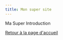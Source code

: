 ```yaml
---
title: Mon super site
---
```

<p>Ma Super Introduction</p>

<a href="index.md">Retour à la page d'accueil</a>